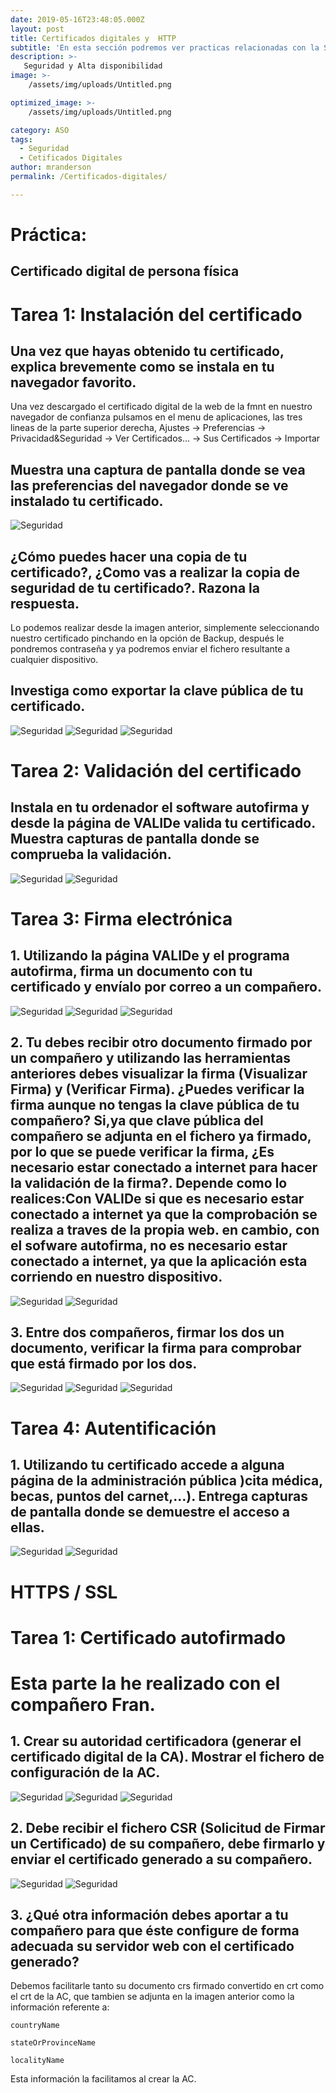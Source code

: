 ```yaml
---
date: 2019-05-16T23:48:05.000Z
layout: post
title: Certificados digitales y  HTTP
subtitle: 'En esta sección podremos ver practicas relacionadas con la Seguridad y Alta Disponibilidad en sistemas Linux'
description: >- 
   Seguridad y Alta disponibilidad
image: >-
    /assets/img/uploads/Untitled.png

optimized_image: >-
    /assets/img/uploads/Untitled.png

category: ASO
tags:
  - Seguridad
  - Cetificados Digitales
author: mranderson
permalink: /Certificados-digitales/

---
```

# Práctica:

##  Certificado digital de persona física

# Tarea 1: Instalación del certificado

## Una vez que hayas obtenido tu certificado, explica brevemente como se instala en tu navegador favorito.
    
Una vez descargado el certificado digital de la web de la fmnt en nuestro navegador de confianza pulsamos en el menu de aplicaciones, las tres lineas de la parte superior derecha, Ajustes -> Preferencias -> Privacidad&Seguridad -> Ver Certificados... -> Sus Certificados -> Importar

## Muestra una captura de pantalla donde se vea las preferencias del navegador donde se ve instalado tu certificado.
    
![Seguridad](/assets/img/uploads/254.png)

## ¿Cómo puedes hacer una copia de tu certificado?, ¿Como vas a realizar la copia de seguridad de tu certificado?. Razona la respuesta.

Lo podemos realizar desde la imagen anterior, simplemente seleccionando nuestro certificado pinchando en la opción de Backup, después le pondremos contraseña y ya podremos enviar el fichero resultante a cualquier dispositivo.

## Investiga como exportar la clave pública de tu certificado.

![Seguridad](/assets/img/uploads/255.png)
![Seguridad](/assets/img/uploads/267.png)
![Seguridad](/assets/img/uploads/284.png)

# Tarea 2: Validación del certificado

## Instala en tu ordenador el software autofirma y desde la página de VALIDe valida tu certificado. Muestra capturas de pantalla donde se comprueba la validación.

![Seguridad](/assets/img/uploads/257.png)
![Seguridad](/assets/img/uploads/256.png)

# Tarea 3: Firma electrónica

## 1. Utilizando la página VALIDe y el programa autofirma, firma un documento con tu certificado y envíalo por correo a un compañero.
    
![Seguridad](/assets/img/uploads/258.png)
![Seguridad](/assets/img/uploads/259.png)
![Seguridad](/assets/img/uploads/260.png)


## 2. Tu debes recibir otro documento firmado por un compañero y utilizando las herramientas anteriores debes visualizar la firma (Visualizar Firma) y (Verificar Firma). ¿Puedes verificar la firma aunque no tengas la clave pública de tu compañero?  Si,ya que clave pública del compañero se adjunta en el fichero ya firmado, por lo que se puede verificar la firma, ¿Es necesario estar conectado a internet para hacer la validación de la firma?. Depende como lo realices:Con VALIDe si que es necesario estar conectado a internet ya que la comprobación se realiza a traves de la propia web. en cambio, con el sofware autofirma, no es necesario estar conectado a internet, ya que la aplicación esta corriendo en nuestro dispositivo.

![Seguridad](/assets/img/uploads/270.png)
![Seguridad](/assets/img/uploads/269.png)

## 3. Entre dos compañeros, firmar los dos un documento, verificar la firma para comprobar que está firmado por los dos.

![Seguridad](/assets/img/uploads/271.png)
![Seguridad](/assets/img/uploads/271.png)
![Seguridad](/assets/img/uploads/273.png)


# Tarea 4: Autentificación

## 1. Utilizando tu certificado accede a alguna página de la administración pública )cita médica, becas, puntos del carnet,…). Entrega capturas de pantalla donde se demuestre el acceso a ellas.

![Seguridad](/assets/img/uploads/261.png)
![Seguridad](/assets/img/uploads/262.png)

# HTTPS / SSL

# Tarea 1: Certificado autofirmado

# Esta parte la he realizado con el compañero Fran.

## 1. Crear su autoridad certificadora (generar el certificado digital de la CA). Mostrar el fichero de configuración de la AC.

![Seguridad](/assets/img/uploads/14.png)
![Seguridad](/assets/img/uploads/15.png)
![Seguridad](/assets/img/uploads/16.png)


## 2. Debe recibir el fichero CSR (Solicitud de Firmar un Certificado) de su compañero, debe firmarlo y enviar el certificado generado a su compañero.

![Seguridad](/assets/img/uploads/17.png)
![Seguridad](/assets/img/uploads/18.png)

## 3. ¿Qué otra información debes aportar a tu compañero para que éste configure de forma adecuada su servidor web con el certificado generado?

Debemos facilitarle tanto su documento crs firmado convertido en crt como el crt de la AC, que tambien se adjunta en la imagen anterior como la información referente a:

    countryName

    stateOrProvinceName

    localityName

Esta información la facilitamos al crear la AC.
